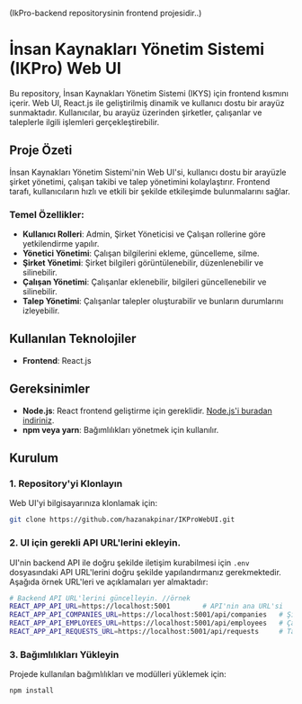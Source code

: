 (IkPro-backend repositorysinin frontend projesidir..)

# İnsan Kaynakları Yönetim Sistemi (IKPro) Web UI

Bu repository, İnsan Kaynakları Yönetim Sistemi (IKYS) için frontend kısmını içerir. Web UI, React.js ile geliştirilmiş dinamik ve kullanıcı dostu bir arayüz sunmaktadır. Kullanıcılar, bu arayüz üzerinden şirketler, çalışanlar ve taleplerle ilgili işlemleri gerçekleştirebilir.

## Proje Özeti

İnsan Kaynakları Yönetim Sistemi'nin Web UI'si, kullanıcı dostu bir arayüzle şirket yönetimi, çalışan takibi ve talep yönetimini kolaylaştırır. Frontend tarafı, kullanıcıların hızlı ve etkili bir şekilde etkileşimde bulunmalarını sağlar.

### Temel Özellikler:

- **Kullanıcı Rolleri**: Admin, Şirket Yöneticisi ve Çalışan rollerine göre yetkilendirme yapılır.
- **Yönetici Yönetimi**: Çalışan bilgilerini ekleme, güncelleme, silme.
- **Şirket Yönetimi**: Şirket bilgileri görüntülenebilir, düzenlenebilir ve silinebilir.
- **Çalışan Yönetimi**: Çalışanlar eklenebilir, bilgileri güncellenebilir ve silinebilir.
- **Talep Yönetimi**: Çalışanlar talepler oluşturabilir ve bunların durumlarını izleyebilir.

## Kullanılan Teknolojiler
- **Frontend**: React.js
  
## Gereksinimler

- **Node.js**: React frontend geliştirme için gereklidir. [Node.js'i buradan indiriniz](https://nodejs.org/en/).
- **npm veya yarn**: Bağımlılıkları yönetmek için kullanılır.

## Kurulum

### 1. Repository'yi Klonlayın

Web UI'yi bilgisayarınıza klonlamak için:
 ```bash
git clone https://github.com/hazanakpinar/IKProWebUI.git
````
### 2. UI için gerekli API URL'lerini ekleyin.
UI'nin backend API ile doğru şekilde iletişim kurabilmesi için `.env` dosyasındaki API URL'lerini doğru şekilde yapılandırmanız gerekmektedir. Aşağıda örnek URL'leri ve açıklamaları yer almaktadır:
 ```bash
# Backend API URL'lerini güncelleyin. //örnek
REACT_APP_API_URL=https://localhost:5001        # API'nin ana URL'si
REACT_APP_API_COMPANIES_URL=https://localhost:5001/api/companies   # Şirketlerle ilgili API URL'si
REACT_APP_API_EMPLOYEES_URL=https://localhost:5001/api/employees   # Çalışanlarla ilgili API URL'si
REACT_APP_API_REQUESTS_URL=https://localhost:5001/api/requests     # Taleplerle ilgili API URL'si
````
### 3. Bağımlılıkları Yükleyin
Projede kullanılan bağımlılıkları ve modülleri yüklemek için:
 ```bash
 npm install
````


